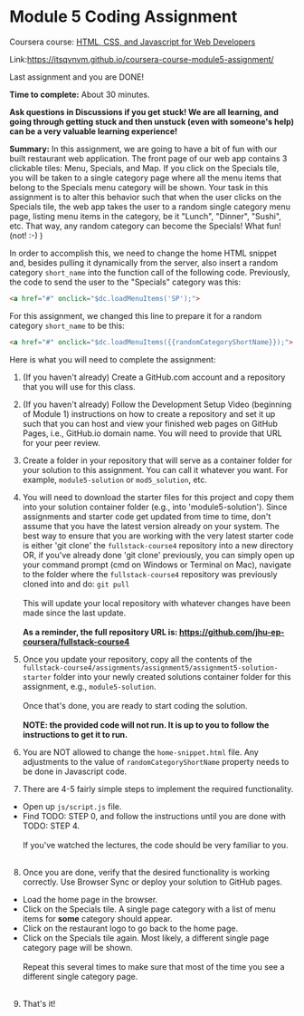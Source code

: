 # Module 5 Coding Assignment

Coursera course: [HTML, CSS, and Javascript for Web Developers](https://www.coursera.org/learn/html-css-javascript-for-web-developers)

Link:https://itsqvnvm.github.io/coursera-course-module5-assignment/

Last assignment and you are DONE!

**Time to complete:** About 30 minutes.

**Ask questions in Discussions if you get stuck! We are all learning, and going through getting stuck and then unstuck (even with someone's help) can be a very valuable learning experience!**

**Summary:** In this assignment, we are going to have a bit of fun with our built restaurant web application. The front page of our web app contains 3 clickable tiles: Menu, Specials, and Map. If you click on the Specials tile, you will be taken to a single category page where all the menu items that belong to the Specials menu category will be shown. Your task in this assignment is to alter this behavior such that when the user clicks on the Specials tile, the web app takes the user to a random single category menu page, listing menu items in the category, be it "Lunch", "Dinner", "Sushi", etc. That way, any random category can become the Specials! What fun! (not! :-) )

In order to accomplish this, we need to change the home HTML snippet and, besides pulling it dynamically from the server, also insert a random category `short_name` into the function call of the following code. Previously, the code to send the user to the "Specials" category was this:

```html
<a href="#" onclick="$dc.loadMenuItems('SP');">
```

For this assignment, we changed this line to prepare it for a random category `short_name` to be this:

```html
<a href="#" onclick="$dc.loadMenuItems({{randomCategoryShortName}});">
```

Here is what you will need to complete the assignment:

1. (If you haven't already) Create a GitHub.com account and a repository that you will use for this class.

2. (If you haven't already) Follow the Development Setup Video (beginning of Module 1) instructions on how to create a repository and set it up such that you can host and view your finished web pages on GitHub Pages, i.e., GitHub.io domain name. You will need to provide that URL for your peer review.

3. Create a folder in your repository that will serve as a container folder for your solution to this assignment. You can call it whatever you want. For example, `module5-solution` or `mod5_solution`, etc.

4. You will need to download the starter files for this project and copy them into your solution container folder (e.g., into 'module5-solution'). Since assignments and starter code get updated from time to time, don't assume that you have the latest version already on your system. The best way to ensure that you are working with the very latest starter code is either 'git clone' the `fullstack-course4` repository into a new directory OR, if you've already done 'git clone' previously, you can simply open up your command prompt (cmd on Windows or Terminal on Mac), navigate to the folder where the `fullstack-course4` repository was previously cloned into and do: `git pull`
<br><br>
This will update your local repository with whatever changes have been made since the last update.
<br><br>
**As a reminder, the full repository URL is:
https://github.com/jhu-ep-coursera/fullstack-course4**

5. Once you update your repository, copy all the contents of the `fullstack-course4/assignments/assignment5/assignment5-solution-starter` folder into your newly created solutions container folder for this assignment, e.g., `module5-solution`.
<br><br>
Once that's done, you are ready to start coding the solution.
<br><br>
**NOTE: the provided code will not run. It is up to you to follow the instructions to get it to run.**

6. You are NOT allowed to change the `home-snippet.html` file. Any adjustments to the value of `randomCategoryShortName` property needs to be done in Javascript code.

7. There are 4-5 fairly simple steps to implement the required functionality.
  * Open up `js/script.js` file.
  * Find TODO: STEP 0, and follow the instructions until you are done with TODO: STEP 4.
<br><br>
If you've watched the lectures, the code should be very familiar to you.<br><br>

8. Once you are done, verify that the desired functionality is working correctly. Use Browser Sync or deploy your solution to GitHub pages.
  * Load the home page in the browser.
  * Click on the Specials tile. A single page category with a list of menu items for **some** category should appear.
  * Click on the restaurant logo to go back to the home page.
  * Click on the Specials tile again. Most likely, a different single page category page will be shown.
<br><br>
Repeat this several times to make sure that most of the time you see a different single category page.
<br><br>

9. That's it!
